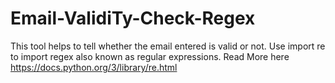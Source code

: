 # Email-ValidiTy-Check-Regex
This tool helps to tell whether the email entered is valid or not.
Use import re to import regex also known as regular expressions.
Read More here https://docs.python.org/3/library/re.html
